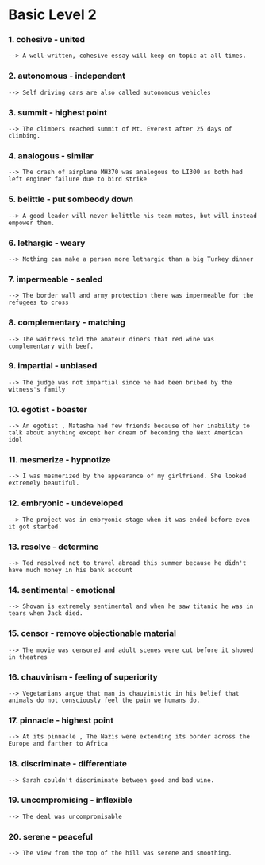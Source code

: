 # Basic Level 2

### 1. cohesive - united
	--> A well-written, cohesive essay will keep on topic at all times.
### 2. autonomous - independent
	--> Self driving cars are also called autonomous vehicles
### 3. summit - highest point
	--> The climbers reached summit of Mt. Everest after 25 days of climbing.
### 4. analogous - similar
	--> The crash of airplane MH370 was analogous to LI300 as both had left enginer failure due to bird strike
### 5. belittle - put sombeody down
	--> A good leader will never belittle his team mates, but will instead empower them.
### 6. lethargic - weary
	--> Nothing can make a person more lethargic than a big Turkey dinner
### 7. impermeable - sealed
	--> The border wall and army protection there was impermeable for the refugees to cross
### 8. complementary - matching
	--> The waitress told the amateur diners that red wine was complementary with beef.
### 9. impartial - unbiased
	--> The judge was not impartial since he had been bribed by the witness's family
### 10. egotist - boaster
	--> An egotist , Natasha had few friends because of her inability to talk about anything except her dream of becoming the Next American idol
### 11. mesmerize - hypnotize
	--> I was mesmerized by the appearance of my girlfriend. She looked extremely beautiful.
### 12. embryonic - undeveloped
	--> The project was in embryonic stage when it was ended before even it got started
### 13. resolve - determine
	--> Ted resolved not to travel abroad this summer because he didn't have much money in his bank account
### 14. sentimental - emotional
	--> Shovan is extremely sentimental and when he saw titanic he was in tears when Jack died.
### 15. censor - remove objectionable material
	--> The movie was censored and adult scenes were cut before it showed in theatres
### 16. chauvinism - feeling of superiority
	--> Vegetarians argue that man is chauvinistic in his belief that animals do not consciously feel the pain we humans do.
### 17. pinnacle - highest point
	--> At its pinnacle , The Nazis were extending its border across the Europe and farther to Africa
### 18. discriminate - differentiate
	--> Sarah couldn't discriminate between good and bad wine.
### 19. uncompromising - inflexible
	--> The deal was uncompromisable 
### 20. serene - peaceful
	--> The view from the top of the hill was serene and smoothing.
